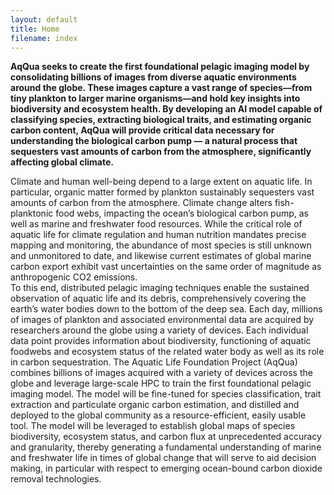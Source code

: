 ```yaml
---
layout: default
title: Home
filename: index
---
```


**AqQua seeks to create the first foundational pelagic imaging model by consolidating billions of images from diverse aquatic environments around the globe. These images capture a vast range of species—from tiny plankton to larger marine organisms—and hold key insights into biodiversity and ecosystem health. By developing an AI model capable of classifying species, extracting biological traits, and estimating organic carbon content, AqQua will provide critical data necessary for understanding the biological carbon pump — a natural process that sequesters vast amounts of carbon from the atmosphere, significantly affecting global climate.**

Climate and human well-being depend to a large extent on aquatic life. In particular, organic matter formed by plankton sustainably sequesters vast amounts of carbon from the atmosphere. Climate change alters fish-planktonic food webs, impacting the ocean’s biological carbon pump, as well as marine and freshwater food resources. While the critical role of aquatic life for climate regulation and human nutrition mandates precise mapping and monitoring, the abundance of most species is still unknown and unmonitored to date, and likewise current estimates of global marine carbon export exhibit vast uncertainties on the same order of magnitude as anthropogenic CO2 emissions. <br>
To this end, distributed pelagic imaging techniques enable the sustained observation of aquatic life and its debris, comprehensively covering the earth’s water bodies down to the bottom of the deep sea. Each day, millions of images of plankton and associated environmental data are acquired by researchers around the globe using a variety of devices. Each individual data point provides information about biodiversity, functioning of aquatic foodwebs and ecosystem status of the related water body as well as its role in carbon sequestration. The Aquatic Life Foundation Project (AqQua) combines billions of images acquired with a variety of devices across the globe and leverage large-scale HPC to train the first foundational pelagic imaging model. The model will be fine-tuned for species classification, trait extraction and particulate organic carbon estimation, and distilled and deployed to the global community as a resource-efficient, easily usable tool. The model will be leveraged to establish global maps of species biodiversity, ecosystem status, and carbon flux at unprecedented accuracy and granularity, thereby generating a fundamental understanding of marine and freshwater life in times of global change that will serve to aid decision making, in particular with respect to emerging ocean-bound carbon dioxide removal technologies. 

